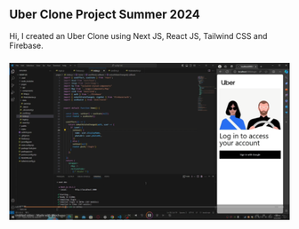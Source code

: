 ## Uber Clone Project Summer 2024

Hi, I created an Uber Clone using Next JS, React JS, Tailwind CSS and Firebase.

### [![Watch the video](https://raw.githubusercontent.com/Sujoy-Barua/su24p1UCvid/main/Screenshot%20(2).png)](https://raw.githubusercontent.com/username/repository/branch/path/to/video.mp4)
